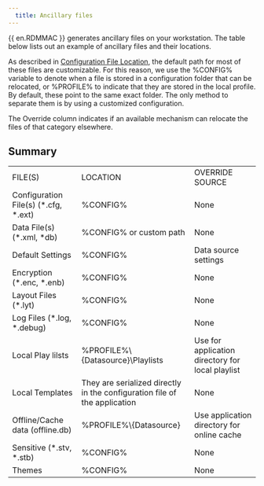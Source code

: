 ```yaml
---
  title: Ancillary files
---
```

{{ en.RDMMAC }} generates ancillary files on your workstation. The table below lists out an example of ancillary files and their locations.  

As described in [Configuration File Location](/rdm/mac/installation/client/configuration-file-location/), the default path for most of these files are customizable. For this reason, we use the %CONFIG% variable to denote when a file is stored in a configuration folder that can be relocated, or %PROFILE% to indicate that they are stored in the local profile.  By default, these point to the same exact folder. The only method to separate them is by using a customized configuration.  

The Override column indicates if an available mechanism can relocate the files of that category elsewhere. 

## Summary 

<table>
	<tr>
		<td>
FILE(S) 
		</td>
		<td>
LOCATION 
		</td>
		<td>
OVERRIDE SOURCE 
		</td>
	</tr>
	<tr>
		<td>
Configuration File(s) (*.cfg, *.ext) 
		</td>
		<td>
%CONFIG% 
		</td>
		<td>
None 
		</td>
	</tr>
	<tr>
		<td>
Data File(s) (*.xml, *db) 
		</td>
		<td>
%CONFIG% or custom path 
		</td>
		<td>
None 
		</td>
	</tr>
	<tr>
		<td>
Default Settings 
		</td>
		<td>
%CONFIG% 
		</td>
		<td>
Data source settings 
		</td>
	</tr>
	<tr>
		<td>
Encryption (*.enc, *.enb) 
		</td>
		<td>
%CONFIG% 
		</td>
		<td>
None 
		</td>
	</tr>
	<tr>
		<td>
Layout Files (*.lyt) 
		</td>
		<td>
%CONFIG% 
		</td>
		<td>
None 
		</td>
	</tr>
	<tr>
		<td>
Log Files (*.log, *.debug) 
		</td>
		<td>
%CONFIG% 
		</td>
		<td>
None 
		</td>
	</tr>
	<tr>
		<td>
Local Play lilsts 
		</td>
		<td>
%PROFILE%\{Datasource}\Playlists 
		</td>
		<td>
Use for application directory for local playlist 
		</td>
	</tr>
	<tr>
		<td>
Local Templates 
		</td>
		<td>
They are serialized directly in the configuration file of the application 
		</td>
		<td>
None 
		</td>
	</tr>
	<tr>
		<td>
Offline/Cache data (offline.db) 
		</td>
		<td>
%PROFILE%\{Datasource} 
		</td>
		<td>
Use application directory for online cache 
		</td>
	</tr>
	<tr>
		<td>
Sensitive (*.stv, *.stb) 
		</td>
		<td>
%CONFIG% 
		</td>
		<td>
None 
		</td>
	</tr>
	<tr>
		<td>
Themes 
		</td>
		<td>
%CONFIG% 
		</td>
		<td>
None 
		</td>
	</tr>
</table>
